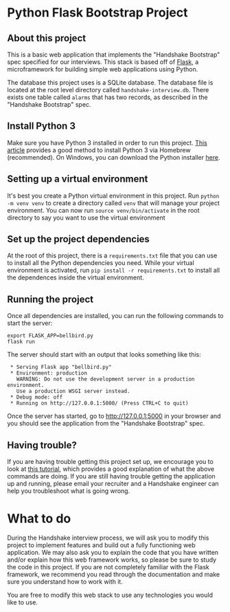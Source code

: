 Python Flask Bootstrap Project
===
About this project
---

This is a basic web application that implements the "Handshake Bootstrap" spec specified for our 
interviews.  This stack is based off of [Flask](http://flask.pocoo.org/), a microframework for building
simple web applications using Python.

The database this project uses is a SQLite database.  The database file is located at 
the root level directory called `handshake-interview.db`.  There exists one table called `alarms` that has two 
records, as described in the "Handshake Bootstrap" spec.

Install Python 3
---
Make sure you have Python 3 installed in order to run this project.  [This article](https://docs.python-guide.org/starting/install3/osx/) 
provides a good method to install Python 3 via Homebrew (recommended).  On Windows, you can download the Python installer
[here](https://www.python.org/downloads/).

Setting up a virtual environment
---
It's best you create a Python virtual environment in this project.  Run `python -m venv venv` to create a directory
called `venv` that will manage your project environment.  You can now run `source venv/bin/activate` in the root
directory to say you want to use the virtual environment

Set up the project dependencies
---
At the root of this project, there is a `requirements.txt` file that you can use to install all the Python dependencies
you need.  While your virtual environment is activated, run `pip install -r requirements.txt` to install all
the dependences inside the virtual environment.

Running the project
---
Once all dependencies are installed, you can run the following commands to start the server:
```
export FLASK_APP=bellbird.py
flask run
```

The server should start with an output that looks something like this:
```
 * Serving Flask app "bellbird.py"
 * Environment: production
   WARNING: Do not use the development server in a production environment.
   Use a production WSGI server instead.
 * Debug mode: off
 * Running on http://127.0.0.1:5000/ (Press CTRL+C to quit)
```
Once the server has started, go to http://127.0.0.1:5000 in your browser and you should see the application from the
"Handshake Bootstrap" spec.

Having trouble?
---
If you are having trouble getting this project set up, we encourage you to look at 
[this tutorial](https://blog.miguelgrinberg.com/post/the-flask-mega-tutorial-part-i-hello-world), which provides a good 
explanation of what the above commands are doing.  If you are still having trouble getting the application up and running,
please email your recruiter and a Handshake engineer can help you troubleshoot what is going wrong.

What to do
====
During the Handshake interview process, we will ask you to modify this project to implement features and build out a fully
functioning web application.  We may also ask you to explain the code that you have written and/or explain how this 
web framework works, so please be sure to study the code in this project.  If you are not completely familiar with the 
Flask framework, we recommend you read through the documentation and make sure you understand how to work with it.

You are free to modify this web stack to use any technologies you would like to use.